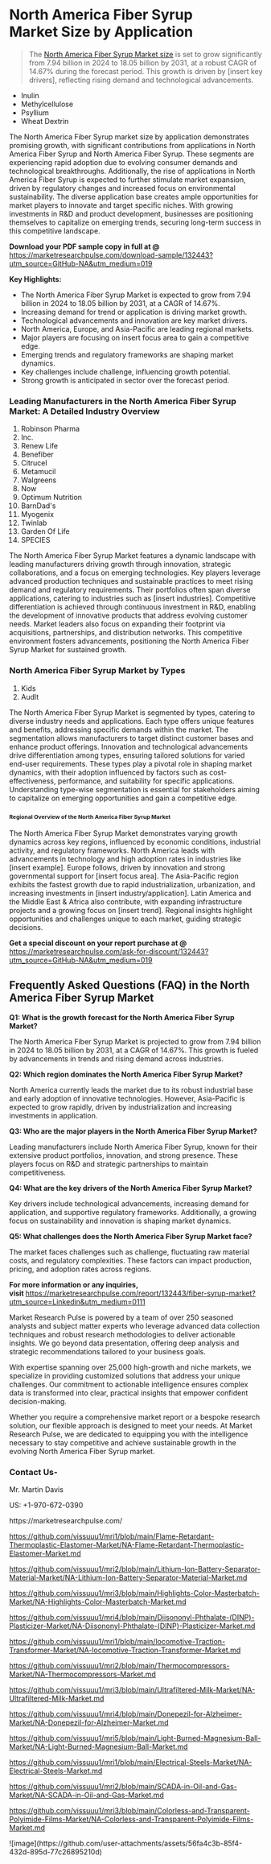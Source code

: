 <h1>North America Fiber Syrup Market&nbsp;Size by Application</h1><blockquote><p>The <a href="https://marketresearchpulse.com/download-sample/132443?utm_source=GitHub-NA&amp;utm_medium=019">North America Fiber Syrup Market size</a> is set to grow significantly from 7.94 billion in 2024 to 18.05 billion by 2031, at a robust CAGR of 14.67% during the forecast period. This growth is driven by [insert key drivers], reflecting rising demand and technological advancements.</p></blockquote><ul><li>Inulin<li> Methylcellulose<li> Psyllium<li> Wheat Dextrin</li></ul><p>The North America Fiber Syrup market size by application demonstrates promising growth, with significant contributions from applications in North America Fiber Syrup and North America Fiber Syrup. These segments are experiencing rapid adoption due to evolving consumer demands and technological breakthroughs. Additionally, the rise of applications in North America Fiber Syrup is expected to further stimulate market expansion, driven by regulatory changes and increased focus on environmental sustainability. The diverse application base creates ample opportunities for market players to innovate and target specific niches. With growing investments in R&D and product development, businesses are positioning themselves to capitalize on emerging trends, securing long-term success in this competitive landscape.</p><p><strong>Download your PDF sample copy in full at @ </strong><a href="https://marketresearchpulse.com/download-sample/132443?utm_source=GitHub-NA&amp;utm_medium=019">https://marketresearchpulse.com/download-sample/132443?utm_source=GitHub-NA&amp;utm_medium=019</a></p><p><strong>Key Highlights: </strong></p><ul><li>The North America Fiber Syrup Market is expected to grow from 7.94 billion in 2024 to 18.05 billion by 2031, at a CAGR of 14.67%.</li><li>Increasing demand for trend or application is driving market growth.</li><li>Technological advancements and innovation are key market drivers.</li><li>North America, Europe, and Asia-Pacific are leading regional markets.</li><li>Major players are focusing on insert focus area to gain a competitive edge.</li><li>Emerging trends and regulatory frameworks are shaping market dynamics.</li><li>Key challenges include challenge, influencing growth potential.</li><li>Strong growth is anticipated in sector over the forecast period.</li></ul><h3>Leading Manufacturers in the North America Fiber Syrup Market: A Detailed Industry Overview</h3><ol><li>Robinson Pharma</li><li>Inc.</li><li>Renew Life</li><li>Benefiber</li><li>Citrucel</li><li>Metamucil</li><li>Walgreens</li><li>Now</li><li>Optimum Nutrition</li><li>BarnDad's</li><li>Myogenix</li><li>Twinlab</li><li>Garden Of Life</li><li>SPECIES</li></ol><div class="flex max-w-full flex-col flex-grow"><div class="min-h-8 text-message flex w-full flex-col items-end gap-2 whitespace-normal break-words [.text-message+&amp;]:mt-5" dir="auto" data-message-author-role="assistant" data-message-id="fd8432e4-4910-450d-b182-61b7bfb0a01f" data-message-model-slug="gpt-4o"><div class="flex w-full flex-col gap-1 empty:hidden first:pt-[3px]"><div class="markdown prose w-full break-words dark:prose-invert light"><p>The North America Fiber Syrup Market features a dynamic landscape with leading manufacturers driving growth through innovation, strategic collaborations, and a focus on emerging technologies. Key players leverage advanced production techniques and sustainable practices to meet rising demand and regulatory requirements. Their portfolios often span diverse applications, catering to industries such as [insert industries]. Competitive differentiation is achieved through continuous investment in R&amp;D, enabling the development of innovative products that address evolving customer needs. Market leaders also focus on expanding their footprint via acquisitions, partnerships, and distribution networks. This competitive environment fosters advancements, positioning the North America Fiber Syrup Market for sustained growth.</p></div></div></div></div><h3>North America Fiber Syrup Market by Types</h3><ol><li>Kids<li> Audlt</li></ol><div class="flex max-w-full flex-col flex-grow"><div class="min-h-8 text-message flex w-full flex-col items-end gap-2 whitespace-normal break-words [.text-message+&amp;]:mt-5" dir="auto" data-message-author-role="assistant" data-message-id="084470be-0bb7-4664-bddf-5156b4f41249" data-message-model-slug="gpt-4o-mini"><div class="flex w-full flex-col gap-1 empty:hidden first:pt-[3px]"><div class="markdown prose w-full break-words dark:prose-invert light"><p>The North America Fiber Syrup Market is segmented by types, catering to diverse industry needs and applications. Each type offers unique features and benefits, addressing specific demands within the market. The segmentation allows manufacturers to target distinct customer bases and enhance product offerings. Innovation and technological advancements drive differentiation among types, ensuring tailored solutions for varied end-user requirements. These types play a pivotal role in shaping market dynamics, with their adoption influenced by factors such as cost-effectiveness, performance, and suitability for specific applications. Understanding type-wise segmentation is essential for stakeholders aiming to capitalize on emerging opportunities and gain a competitive edge.</p></div></div></div></div><h3><span style="font-size: 11px;">Regional Overview of the North America Fiber Syrup Market</span></h3><div class="flex max-w-full flex-col flex-grow"><div class="min-h-8 text-message flex w-full flex-col items-end gap-2 whitespace-normal break-words [.text-message+&amp;]:mt-5" dir="auto" data-message-author-role="assistant" data-message-id="e9038762-ce64-4e30-91c9-9bd413514231" data-message-model-slug="gpt-4o-mini"><div class="flex w-full flex-col gap-1 empty:hidden first:pt-[3px]"><div class="markdown prose w-full break-words dark:prose-invert light"><p>The North America Fiber Syrup Market demonstrates varying growth dynamics across key regions, influenced by economic conditions, industrial activity, and regulatory frameworks. North America leads with advancements in technology and high adoption rates in industries like [insert example]. Europe follows, driven by innovation and strong governmental support for [insert focus area]. The Asia-Pacific region exhibits the fastest growth due to rapid industrialization, urbanization, and increasing investments in [insert industry/application]. Latin America and the Middle East &amp; Africa also contribute, with expanding infrastructure projects and a growing focus on [insert trend]. Regional insights highlight opportunities and challenges unique to each market, guiding strategic decisions.</p></div></div></div></div><p><strong>Get a special discount on your report purchase at @ </strong><a href="https://marketresearchpulse.com/ask-for-discount/132443?utm_source=GitHub-NA&amp;utm_medium=019">https://marketresearchpulse.com/ask-for-discount/132443?utm_source=GitHub-NA&amp;utm_medium=019</a></p><h2>Frequently Asked Questions (FAQ) in the North America Fiber Syrup Market</h2><p><strong>Q1: What is the growth forecast for the North America Fiber Syrup Market?</strong></p><p>The North America Fiber Syrup Market is projected to grow from 7.94 billion in 2024 to 18.05 billion by 2031, at a CAGR of 14.67%. This growth is fueled by advancements in trends and rising demand across industries.</p><p><strong>Q2: Which region dominates the North America Fiber Syrup Market?</strong></p><p>North America currently leads the market due to its robust industrial base and early adoption of innovative technologies. However, Asia-Pacific is expected to grow rapidly, driven by industrialization and increasing investments in application.</p><p><strong>Q3: Who are the major players in the North America Fiber Syrup Market?</strong></p><p>Leading manufacturers include North America Fiber Syrup, known for their extensive product portfolios, innovation, and strong presence. These players focus on R&amp;D and strategic partnerships to maintain competitiveness.</p><p><strong>Q4: What are the key drivers of the North America Fiber Syrup Market?</strong></p><p>Key drivers include technological advancements, increasing demand for application, and supportive regulatory frameworks. Additionally, a growing focus on sustainability and innovation is shaping market dynamics.</p><p><strong>Q5: What challenges does the North America Fiber Syrup Market face?</strong></p><p>The market faces challenges such as challenge, fluctuating raw material costs, and regulatory complexities. These factors can impact production, pricing, and adoption rates across regions.</p><p><strong>For more information or any inquiries, visit&nbsp;</strong><a href="https://marketresearchpulse.com/report/132443/fiber-syrup-market?utm_source=Linkedin&utm_medium=0111">https://marketresearchpulse.com/report/132443/fiber-syrup-market?utm_source=Linkedin&utm_medium=0111</a></p><p>Market Research Pulse is powered by a team of over 250 seasoned analysts and subject matter experts who leverage advanced data collection techniques and robust research methodologies to deliver actionable insights. We go beyond data presentation, offering deep analysis and strategic recommendations tailored to your business goals.</p><p>With expertise spanning over 25,000 high-growth and niche markets, we specialize in providing customized solutions that address your unique challenges. Our commitment to actionable intelligence ensures complex data is transformed into clear, practical insights that empower confident decision-making.</p><p>Whether you require a comprehensive market report or a bespoke research solution, our flexible approach is designed to meet your needs. At Market Research Pulse, we are dedicated to equipping you with the intelligence necessary to stay competitive and achieve sustainable growth in the evolving North America Fiber Syrup market.</p><h3><strong>Contact Us-</strong></h3><p>Mr. Martin Davis</p><p>US: +1-970-672-0390</p><p>https://marketresearchpulse.com/</p><p><a href="https://github.com/vissuuu1/mri1/blob/main/Flame-Retardant-Thermoplastic-Elastomer-Market/NA-Flame-Retardant-Thermoplastic-Elastomer-Market.md">https://github.com/vissuuu1/mri1/blob/main/Flame-Retardant-Thermoplastic-Elastomer-Market/NA-Flame-Retardant-Thermoplastic-Elastomer-Market.md</a></p><p><a href="https://github.com/vissuuu1/mri2/blob/main/Lithium-Ion-Battery-Separator-Material-Market/NA-Lithium-Ion-Battery-Separator-Material-Market.md">https://github.com/vissuuu1/mri2/blob/main/Lithium-Ion-Battery-Separator-Material-Market/NA-Lithium-Ion-Battery-Separator-Material-Market.md</a></p><p><a href="https://github.com/vissuuu1/mri3/blob/main/Highlights-Color-Masterbatch-Market/NA-Highlights-Color-Masterbatch-Market.md">https://github.com/vissuuu1/mri3/blob/main/Highlights-Color-Masterbatch-Market/NA-Highlights-Color-Masterbatch-Market.md</a></p><p><a href="https://github.com/vissuuu1/mri4/blob/main/Diisononyl-Phthalate-(DINP)-Plasticizer-Market/NA-Diisononyl-Phthalate-(DINP)-Plasticizer-Market.md">https://github.com/vissuuu1/mri4/blob/main/Diisononyl-Phthalate-(DINP)-Plasticizer-Market/NA-Diisononyl-Phthalate-(DINP)-Plasticizer-Market.md</a></p><p><a href="https://github.com/vissuuu1/mri1/blob/main/locomotive-Traction-Transformer-Market/NA-locomotive-Traction-Transformer-Market.md">https://github.com/vissuuu1/mri1/blob/main/locomotive-Traction-Transformer-Market/NA-locomotive-Traction-Transformer-Market.md</a></p><p><a href="https://github.com/vissuuu1/mri2/blob/main/Thermocompressors-Market/NA-Thermocompressors-Market.md">https://github.com/vissuuu1/mri2/blob/main/Thermocompressors-Market/NA-Thermocompressors-Market.md</a></p><p><a href="https://github.com/vissuuu1/mri3/blob/main/Ultrafiltered-Milk-Market/NA-Ultrafiltered-Milk-Market.md">https://github.com/vissuuu1/mri3/blob/main/Ultrafiltered-Milk-Market/NA-Ultrafiltered-Milk-Market.md</a></p><p><a href="https://github.com/vissuuu1/mri4/blob/main/Donepezil-for-Alzheimer-Market/NA-Donepezil-for-Alzheimer-Market.md">https://github.com/vissuuu1/mri4/blob/main/Donepezil-for-Alzheimer-Market/NA-Donepezil-for-Alzheimer-Market.md</a></p><p><a href="https://github.com/vissuuu1/mri5/blob/main/Light-Burned-Magnesium-Ball-Market/NA-Light-Burned-Magnesium-Ball-Market.md">https://github.com/vissuuu1/mri5/blob/main/Light-Burned-Magnesium-Ball-Market/NA-Light-Burned-Magnesium-Ball-Market.md</a></p><p><a href="https://github.com/vissuuu1/mri1/blob/main/Electrical-Steels-Market/NA-Electrical-Steels-Market.md">https://github.com/vissuuu1/mri1/blob/main/Electrical-Steels-Market/NA-Electrical-Steels-Market.md</a></p><p><a href="https://github.com/vissuuu1/mri2/blob/main/SCADA-in-Oil-and-Gas-Market/NA-SCADA-in-Oil-and-Gas-Market.md">https://github.com/vissuuu1/mri2/blob/main/SCADA-in-Oil-and-Gas-Market/NA-SCADA-in-Oil-and-Gas-Market.md</a></p><p><a href="https://github.com/vissuuu1/mri3/blob/main/Colorless-and-Transparent-Polyimide-Films-Market/NA-Colorless-and-Transparent-Polyimide-Films-Market.md">https://github.com/vissuuu1/mri3/blob/main/Colorless-and-Transparent-Polyimide-Films-Market/NA-Colorless-and-Transparent-Polyimide-Films-Market.md</a></p>
![image](https://github.com/user-attachments/assets/56fa4c3b-85f4-432d-895d-77c26895210d)
